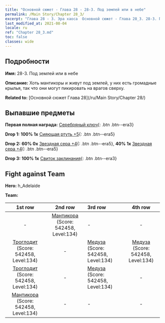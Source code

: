 ```yaml
---
title: "Основной сюжет - Глава 28 - 28-3. Под землей или в небе"
permalink: /Main Story/Chapter 28_3/
excerpt: "Глава 28 - 3. Эра хаоса  Основной сюжет - Глава 28_3. 28-3. Под землей или в небе"
last_modified_at: 2021-08-04
locale: ru
ref: "Chapter 28_3.md"
toc: false
classes: wide
---
```


## Подробности

 **Имя:** 28-3. Под землей или в небе

 **Описание:** Хоть мантикоры и живут под землей, у них есть громадные крылья, так что они могут пикировать на врагов сверху.

 **Related to:** [Основной сюжет Глава 28](/ru/Main Story/Chapter 28/)

## Выпавшие предметы

 **Первая полная награда:** [Серебряный ключ](/ItemsRU/con_693/){: .btn .btn--era3}

 **Drop 1:** **100% 1x** [Сияющая ртуть +5](/ItemsRU/mat_98/){: .btn .btn--era5}

 **Drop 2:** **60% 0x** [Звездная сера +4](/ItemsRU/mat_92/){: .btn .btn--era5}, **40% 1x** [Звездная сера +4](/ItemsRU/mat_92/){: .btn .btn--era5}

 **Drop 3:** **100% 1x** [Свиток заклинания](/ItemsRU/con_694/){: .btn .btn--era3}


## Fight against Team
 **Hero:** h_Adelaide

 **Team:**


  | 1st row | 2nd row | 3rd row | 4th row |
  |:----:|:----:|:----|:----:|
  | - | [Мантикора](/ru/units/Manticore/) (Score: 542458, Level:134)  | - | - |
  | [Троглодит](/ru/units/Troglodyte/) (Score: 542458, Level:134)  | - | [Медуза](/ru/units/Medusa/) (Score: 542458, Level:134)  | [Медуза](/ru/units/Medusa/) (Score: 542458, Level:134)  |
  | [Троглодит](/ru/units/Troglodyte/) (Score: 542458, Level:134)  | - | [Медуза](/ru/units/Medusa/) (Score: 542458, Level:134)  | - |
  | [Мантикора](/ru/units/Manticore/) (Score: 542458, Level:134)  | - | - | - |


